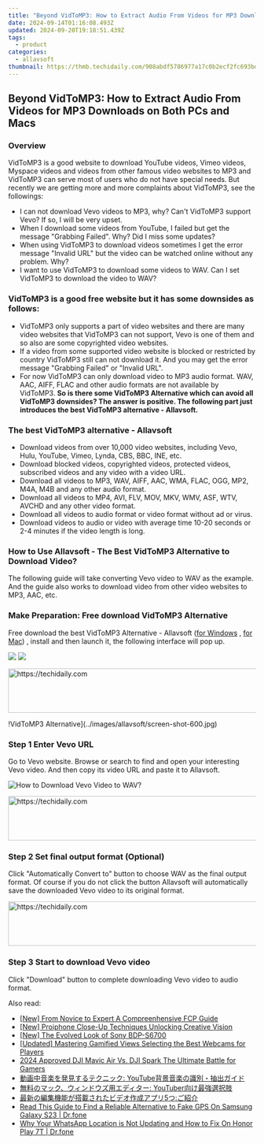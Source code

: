 ```yaml
---
title: "Beyond VidToMP3: How to Extract Audio From Videos for MP3 Downloads on Both PCs and Macs"
date: 2024-09-14T01:16:08.493Z
updated: 2024-09-20T19:18:51.439Z
tags:
  - product
categories:
  - allavsoft
thumbnail: https://thmb.techidaily.com/908abdf5786977a17c0b2ecf2fc693bdf5a10c0549e2851740329dd839b1ac68.jpg
---
```


## Beyond VidToMP3: How to Extract Audio From Videos for MP3 Downloads on Both PCs and Macs

### Overview

VidToMP3 is a good website to download YouTube videos, Vimeo videos, Myspace videos and videos from other famous video websites to MP3 and VidToMP3 can serve most of users who do not have special needs. But recently we are getting more and more complaints about VidToMP3, see the followings:

* I can not download Vevo videos to MP3, why? Can't VidToMP3 support Vevo? If so, I will be very upset.
* When I download some videos from YouTube, I failed but get the message "Grabbing Failed". Why? Did I miss some updates?
* When using VidToMP3 to download videos sometimes I get the error message "Invalid URL" but the video can be watched online without any problem. Why?
* I want to use VidToMP3 to download some videos to WAV. Can I set VidToMP3 to download the video to WAV?

### VidToMP3 is a good free website but it has some downsides as follows:

* VidToMP3 only supports a part of video websites and there are many video websites that VidToMP3 can not support, Vevo is one of them and so also are some copyrighted video websites.
* If a video from some supported video website is blocked or restricted by country VidToMP3 still can not download it. And you may get the error message "Grabbing Failed" or "Invalid URL".
* For now VidToMP3 can only download video to MP3 audio format. WAV, AAC, AIFF, FLAC and other audio formats are not available by VidToMP3\. **So is there some VidToMP3 Alternative which can avoid all VidToMP3 downsides? The answer is positive. The following part just introduces the best VidToMP3 alternative - Allavsoft.**

### The best VidToMP3 alternative - Allavsoft

* Download videos from over 10,000 video websites, including Vevo, Hulu, YouTube, Vimeo, Lynda, CBS, BBC, INE, etc.
* Download blocked videos, copyrighted videos, protected videos, subscribed videos and any video with a video URL.
* Download all videos to MP3, WAV, AIFF, AAC, WMA, FLAC, OGG, MP2, M4A, M4B and any other audio format.
* Download all videos to MP4, AVI, FLV, MOV, MKV, WMV, ASF, WTV, AVCHD and any other video format.
* Download all videos to audio format or video format without ad or virus.
* Download videos to audio or video with average time 10-20 seconds or 2-4 minutes if the video length is long.

### How to Use Allavsoft - The Best VidToMP3 Alternative to Download Video?

The following guide will take converting Vevo video to WAV as the example. And the guide also works to download video from other video websites to MP3, AAC, etc.

### Make Preparation: Free download VidToMP3 Alternative

Free download the best VidToMP3 Alternative - Allavsoft ([for Windows](https://tools.techidaily.com/allavsoft/products/) , [for Mac](https://tools.techidaily.com/allavsoft/products/)) , install and then launch it, the following interface will pop up.

[![](https://www.allavsoft.com/how-to/../images/how-to/free-download-win.jpg)](https://tools.techidaily.com/allavsoft/products/) [![](https://www.allavsoft.com/how-to/../images/how-to/free-download-mac.jpg)](https://tools.techidaily.com/allavsoft/products/)

<!-- affiliate ads begin -->
<a href="https://aligracehair.sjv.io/c/5597632/2012406/19272" target="_top" id="2012406">
  <img src="//a.impactradius-go.com/display-ad/19272-2012406" border="0" alt="https://techidaily.com" width="728" height="90"/>
</a>
<img height="0" width="0" src="https://aligracehair.sjv.io/i/5597632/2012406/19272" style="position:absolute;visibility:hidden;" border="0" />
<!-- affiliate ads end -->

!VidToMP3 Alternative\](../images/allavsoft/screen-shot-600.jpg)

### Step 1 Enter Vevo URL

Go to Vevo website. Browse or search to find and open your interesting Vevo video. And then copy its video URL and paste it to Allavsoft.

![How to Download Vevo Video to WAV?](https://www.allavsoft.com/how-to/../images/how-to/download-rtmp-video/download-rtmp-video.jpg)

<!-- affiliate ads begin -->
<a href="https://appsumo.8odi.net/c/5597632/2144274/7443" target="_top" id="2144274">
  <img src="//a.impactradius-go.com/display-ad/7443-2144274" border="0" alt="https://techidaily.com" width="600" height="90"/>
</a>
<img height="0" width="0" src="https://appsumo.8odi.net/i/5597632/2144274/7443" style="position:absolute;visibility:hidden;" border="0" />
<!-- affiliate ads end -->

### Step 2 Set final output format (Optional)

Click "Automatically Convert to" button to choose WAV as the final output format. Of course if you do not click the button Allavsoft will automatically save the downloaded Vevo video to its original format.

<!-- affiliate ads begin -->
<a href="https://aligracehair.sjv.io/c/5597632/1915870/19272" target="_top" id="1915870">
  <img src="//a.impactradius-go.com/display-ad/19272-1915870" border="0" alt="https://techidaily.com" width="728" height="90"/>
</a>
<img height="0" width="0" src="https://aligracehair.sjv.io/i/5597632/1915870/19272" style="position:absolute;visibility:hidden;" border="0" />
<!-- affiliate ads end -->

### Step 3 Start to download Vevo video

Click "Download" button to complete downloading Vevo video to audio format.

<ins class="adsbygoogle"
     style="display:block"
     data-ad-format="autorelaxed"
     data-ad-client="ca-pub-7571918770474297"
     data-ad-slot="1223367746"></ins>

<ins class="adsbygoogle"
     style="display:block"
     data-ad-client="ca-pub-7571918770474297"
     data-ad-slot="8358498916"
     data-ad-format="auto"
     data-full-width-responsive="true"></ins>

<span class="atpl-alsoreadstyle">Also read:</span>
<div><ul>
<li><a href="https://some-knowledge.techidaily.com/new-from-novice-to-expert-a-compreenhensive-fcp-guide/"><u>[New] From Novice to Expert A Compreenhensive FCP Guide</u></a></li>
<li><a href="https://extra-support.techidaily.com/new-proiphone-close-up-techniques-unlocking-creative-vision/"><u>[New] Proiphone Close-Up Techniques Unlocking Creative Vision</u></a></li>
<li><a href="https://some-guidance.techidaily.com/new-the-evolved-look-of-sony-bdp-s6700/"><u>[New] The Evolved Look of Sony BDP-S6700</u></a></li>
<li><a href="https://screen-activity-recording.techidaily.com/updated-mastering-gamified-views-selecting-the-best-webcams-for-players/"><u>[Updated] Mastering Gamified Views Selecting the Best Webcams for Players</u></a></li>
<li><a href="https://fox-direct.techidaily.com/2024-approved-dji-mavic-air-vs-dji-spark-the-ultimate-battle-for-gamers/"><u>2024 Approved DJI Mavic Air Vs. DJI Spark The Ultimate Battle for Gamers</u></a></li>
<li><a href="https://discover-deluxe.techidaily.com/1726028278582-youtube/"><u>動画中音楽を発見するテクニック: YouTube背景音楽の識別・抽出ガイド</u></a></li>
<li><a href="https://discover-deluxe.techidaily.com/1726029063155-youtuber/"><u>無料のマック、ウィンドウズ用エディター: YouTuber向け最強選択肢</u></a></li>
<li><a href="https://discover-deluxe.techidaily.com/1726027674765-5/"><u>最新の編集機能が搭載されたビデオ作成アプリ5つ:ご紹介</u></a></li>
<li><a href="https://fake-location.techidaily.com/read-this-guide-to-find-a-reliable-alternative-to-fake-gps-on-samsung-galaxy-s23-drfone-by-drfone-virtual-android/"><u>Read This Guide to Find a Reliable Alternative to Fake GPS On Samsung Galaxy S23 | Dr.fone</u></a></li>
<li><a href="https://location-social.techidaily.com/why-your-whatsapp-location-is-not-updating-and-how-to-fix-on-honor-play-7t-drfone-by-drfone-virtual-android/"><u>Why Your WhatsApp Location is Not Updating and How to Fix On Honor Play 7T | Dr.fone</u></a></li>
</ul></div>

